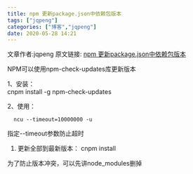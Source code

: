 ```yaml
---
title: npm 更新package.json中依赖包版本
tags: ["jqpeng"]
categories: ["博客","jqpeng"]
date: 2020-05-28 14:21
---
```

文章作者:jqpeng
原文链接: [npm 更新package.json中依赖包版本](https://www.cnblogs.com/xiaoqi/p/npm-package-update.html)

NPM可以使用npm-check-updates库更新版本

1、安装：  
 cnpm install -g npm-check-updates

2、使用：


      ncu --timeout=10000000 -u


指定--timeout参数防止超时

1. 更新全部到最新版本：
    cnpm install


为了防止版本冲突，可以先讲node\_modules删掉

